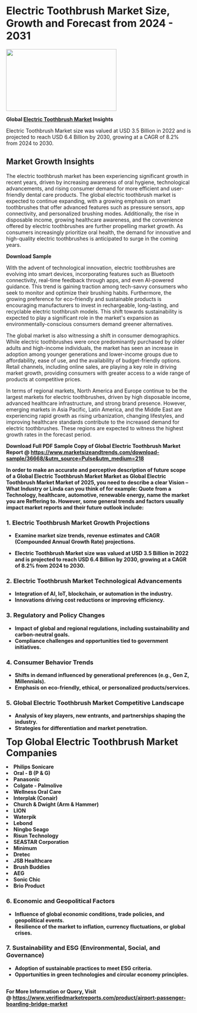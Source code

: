 <H1>Electric Toothbrush Market Size, Growth and Forecast from 2024 - 2031</H1><img class="aligncenter size-medium wp-image-584254" src="https://thirdeyenews.in/wp-content/uploads/2024/09/Global-Market-Research-300x168.jpeg" alt="" width="300" height="168" /><p><strong>Global&nbsp;<a href="https://www.marketsizeandtrends.com/download-sample/36668/&amp;utm_source=Pulse&amp;utm_medium=218">Electric Toothbrush Market</a> Insights</strong></p><p>Electric Toothbrush Market size was valued at USD 3.5 Billion in 2022 and is projected to reach USD 6.4 Billion by 2030, growing at a CAGR of 8.2% from 2024 to 2030.</p><p><h2>Market Growth Insights</h2> <p>The electric toothbrush market has been experiencing significant growth in recent years, driven by increasing awareness of oral hygiene, technological advancements, and rising consumer demand for more efficient and user-friendly dental care products. The global electric toothbrush market is expected to continue expanding, with a growing emphasis on smart toothbrushes that offer advanced features such as pressure sensors, app connectivity, and personalized brushing modes. Additionally, the rise in disposable income, growing healthcare awareness, and the convenience offered by electric toothbrushes are further propelling market growth. As consumers increasingly prioritize oral health, the demand for innovative and high-quality electric toothbrushes is anticipated to surge in the coming years.</p> <p><strong>Download Sample</strong></p> <p>With the advent of technological innovation, electric toothbrushes are evolving into smart devices, incorporating features such as Bluetooth connectivity, real-time feedback through apps, and even AI-powered guidance. This trend is gaining traction among tech-savvy consumers who seek to monitor and optimize their brushing habits. Furthermore, the growing preference for eco-friendly and sustainable products is encouraging manufacturers to invest in rechargeable, long-lasting, and recyclable electric toothbrush models. This shift towards sustainability is expected to play a significant role in the market's expansion as environmentally-conscious consumers demand greener alternatives.</p> <p>The global market is also witnessing a shift in consumer demographics. While electric toothbrushes were once predominantly purchased by older adults and high-income individuals, the market has seen an increase in adoption among younger generations and lower-income groups due to affordability, ease of use, and the availability of budget-friendly options. Retail channels, including online sales, are playing a key role in driving market growth, providing consumers with greater access to a wide range of products at competitive prices.</p> <p>In terms of regional markets, North America and Europe continue to be the largest markets for electric toothbrushes, driven by high disposable income, advanced healthcare infrastructure, and strong brand presence. However, emerging markets in Asia Pacific, Latin America, and the Middle East are experiencing rapid growth as rising urbanization, changing lifestyles, and improving healthcare standards contribute to the increased demand for electric toothbrushes. These regions are expected to witness the highest growth rates in the forecast period.</p> <p><strong></p><p><span class=""><strong>Download Full PDF Sample Copy of Global Electric Toothbrush Market Report</strong> @ <a href="https://www.marketsizeandtrends.com/download-sample/36668/&amp;utm_source=Pulse&amp;utm_medium=218" target="_blank">https://www.marketsizeandtrends.com/download-sample/36668/&amp;utm_source=Pulse&amp;utm_medium=218</a></span></p><p>In order to make an accurate and perceptive description of future scope of a Global&nbsp;Electric Toothbrush Market Market as Global&nbsp;Electric Toothbrush Market Market of 2025, you need to describe a clear Vision &ndash; What Industry or Linda can you think of for example: Quote from a Technology, healthcare, automotive, renewable energy, name the market you are Reffering to. However, some general trends and factors usually impact market reports and their future outlook include:</p><h3>1.&nbsp;<strong>Electric Toothbrush Market Growth Projections</strong></h3><ul><li>Examine market size trends, revenue estimates and CAGR (Compounded Annual Growth Rate) projections.</li><li><p>Electric Toothbrush Market size was valued at USD 3.5 Billion in 2022 and is projected to reach USD 6.4 Billion by 2030, growing at a CAGR of 8.2% from 2024 to 2030.</p></li></ul><h3>2.&nbsp;<strong>Electric Toothbrush Market Technological Advancements</strong></h3><ul><li>Integration of AI, IoT, blockchain, or automation in the industry.</li><li>Innovations driving cost reductions or improving efficiency.</li></ul><h3>3.&nbsp;<strong>Regulatory and Policy Changes</strong></h3><ul><li>Impact of global and regional regulations, including sustainability and carbon-neutral goals.</li><li>Compliance challenges and opportunities tied to government initiatives.</li></ul><h3>4.&nbsp;<strong>Consumer Behavior Trends</strong></h3><ul><li>Shifts in demand influenced by generational preferences (e.g., Gen Z, Millennials).</li><li>Emphasis on eco-friendly, ethical, or personalized products/services.</li></ul><h3>5.&nbsp;<strong>Global Electric Toothbrush Market Competitive Landscape</strong></h3><ul><li>Analysis of key players, new entrants, and partnerships shaping the industry.</li><li>Strategies for differentiation and market penetration.</li></ul><p data-pm-slice="1 1 []"><span style="color: inherit; font-family: inherit; font-size: 25px;">Top Global Electric Toothbrush Market Companies</span></p><div class="" data-test-id=""><p><li>Philips Sonicare</li><li> Oral - B (P & G)</li><li> Panasonic</li><li> Colgate - Palmolive</li><li> Wellness Oral Care</li><li> Interplak (Conair)</li><li> Church & Dwight (Arm & Hammer)</li><li> LION</li><li> Waterpik</li><li> Lebond</li><li> Ningbo Seago</li><li> Risun Technology</li><li> SEASTAR Corporation</li><li> Minimum</li><li> Dretec</li><li> JSB Healthcare</li><li> Brush Buddies</li><li> AEG</li><li> Sonic Chic</li><li> Brio Product</li></p></div><h3>6.&nbsp;<strong>Economic and Geopolitical Factors</strong></h3><ul><li>Influence of global economic conditions, trade policies, and geopolitical events.</li><li>Resilience of the market to inflation, currency fluctuations, or global crises.</li></ul><h3>7.&nbsp;<strong>Sustainability and ESG (Environmental, Social, and Governance)</strong></h3><ul><li>Adoption of sustainable practices to meet ESG criteria.</li><li>Opportunities in green technologies and circular economy principles.</li></ul><h2><strong style="font-size: 14px;">For More Information or Query, Visit @&nbsp;</strong><a style="background-color: #ffffff; font-size: 14px;" href="https://www.marketsizeandtrends.com/report/electric-toothbrush-market/" target="_blank">https://www.verifiedmarketreports.com/product/airport-passenger-boarding-bridge-market</a></h2>
